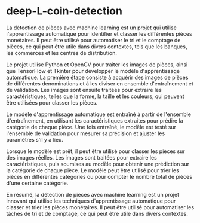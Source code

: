 # deep-L-coin-detection
La détection de pièces avec machine learning est un projet qui utilise l'apprentissage automatique pour identifier et classer les différentes pièces monétaires. Il peut être utilisé pour automatiser le tri et le comptage de pièces, ce qui peut être utile dans divers contextes, tels que les banques, les commerces et les centres de distribution.

Le projet utilise Python et OpenCV pour traiter les images de pièces, ainsi que TensorFlow et Tkinter pour développer le modèle d'apprentissage automatique. La première étape consiste à acquérir des images de pièces de différentes denominations et à les diviser en ensemble d'entraînement et de validation. Les images sont ensuite traitées pour extraire les caractéristiques, telles que la forme, la taille et les couleurs, qui peuvent être utilisées pour classer les pièces.

Le modèle d'apprentissage automatique est entraîné à partir de l'ensemble d'entraînement, en utilisant les caractéristiques extraites pour prédire la catégorie de chaque pièce. Une fois entraîné, le modèle est testé sur l'ensemble de validation pour mesurer sa précision et ajuster les paramètres s'il y a lieu.

Lorsque le modèle est prêt, il peut être utilisé pour classer les pièces sur des images réelles. Les images sont traitées pour extraire les caractéristiques, puis soumises au modèle pour obtenir une prédiction sur la catégorie de chaque pièce. Le modèle peut être utilisé pour trier les pièces en différentes catégories ou pour compter le nombre total de pièces d'une certaine catégorie.

En résumé, la détection de pièces avec machine learning est un projet innovant qui utilise les techniques d'apprentissage automatique pour classer et trier les pièces monétaires. Il peut être utilisé pour automatiser les tâches de tri et de comptage, ce qui peut être utile dans divers contextes.
